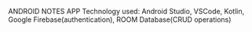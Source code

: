 ANDROID NOTES APP
Technology used: Android Studio, VSCode, Kotlin, Google Firebase(authentication), ROOM Database(CRUD operations)
